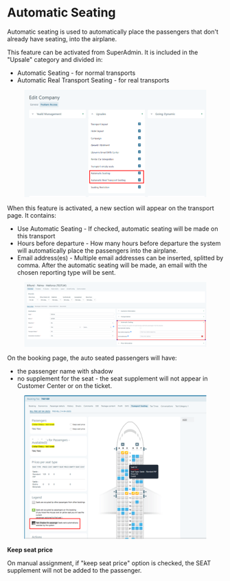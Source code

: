 # Automatic Seating

Automatic seating is used to automatically place the passengers that don't already have seating, into the airplane.

This feature can be activated from SuperAdmin. It is included in the "Upsale" category and divided in:

* Automatic Seating - for normal transports
* Automatic Real Transport Seating - for real transports

<figure><img src="../../.gitbook/assets/image (8) (1) (1) (1) (1) (1) (1) (1) (1) (1) (1) (1).png" alt=""><figcaption></figcaption></figure>

When this feature is activated, a new section will appear on the transport page. It contains:

* Use Automatic Seating - If checked, automatic seating will be made on this transport
* Hours before departure - How many hours before departure the system will automatically place the passengers into the airplane.
* Email address(es) - Multiple email addresses can be inserted, splitted by comma. After the automatic seating will be made, an email with the chosen reporting type will be sent.

<figure><img src="../../.gitbook/assets/image (1) (1) (1) (1) (1) (1) (1) (1) (1) (1) (1) (1) (1) (1) (1) (1) (1) (1) (1) (1) (1) (1) (1) (1) (1) (1) (1) (1) (1) (1) (1) (1) (1) (1) (1) (1).png" alt=""><figcaption></figcaption></figure>

On the booking page, the auto seated passengers will have:

* the passenger name with shadow
* no supplement for the seat - the seat supplement will not appear in Customer Center or on the ticket.

<figure><img src="../../.gitbook/assets/image (2) (1) (1) (1) (1) (1) (1) (1) (1) (1) (1) (1) (1) (1) (1) (1) (1) (1) (1) (1) (1) (1) (1) (1) (1) (1) (1) (1) (1).png" alt=""><figcaption></figcaption></figure>

**Keep seat price**

On manual assignment, if "keep seat price" option is checked, the SEAT supplement will not be added to the passenger.
